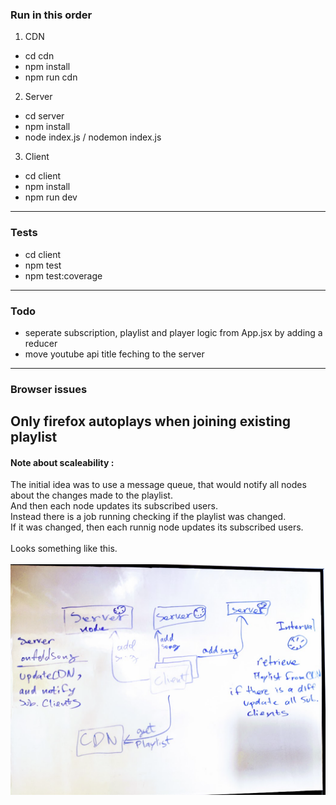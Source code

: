### Run in this order

1. CDN
- cd cdn
- npm install
- npm run cdn

2. Server
- cd server
- npm install
- node index.js / nodemon index.js 

3. Client
- cd client
- npm install
- npm run dev
---
### Tests
- cd client
- npm test
- npm test:coverage

---  
### Todo
- seperate subscription, playlist and player logic from App.jsx by adding a reducer
- move youtube api title feching to the server
---
### Browser issues
Only firefox autoplays when joining existing playlist
---

#### Note about scaleability :  
The initial idea was to use a message queue, that would notify all nodes about the changes made to the playlist.  
And then each node updates its subscribed users.  
Instead there is a job running checking if the playlist was changed.  
If it was changed, then each runnig node updates its subscribed users.  
<br />
Looks something like this.  
<br />
![alt text](https://github.com/boris-grinshpun/myplayer/blob/main/screen.png?raw=true)

